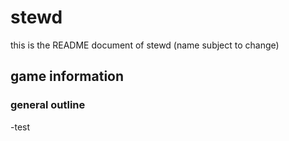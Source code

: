 # stewd
this is the README document of stewd (name subject to change)
## game information
### general outline
-test
